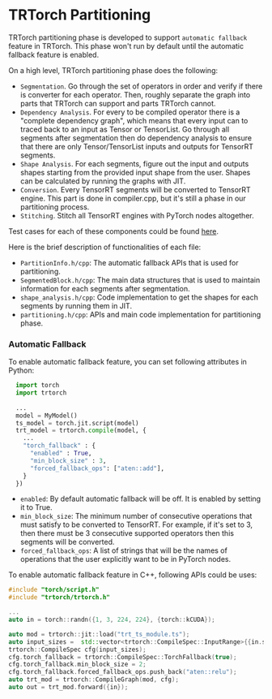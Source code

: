 # TRTorch Partitioning

TRTorch partitioning phase is developed to support `automatic fallback` feature in TRTorch. This phase won't run by
default until the automatic fallback feature is enabled.

On a high level, TRTorch partitioning phase does the following:
- `Segmentation`. Go through the set of operators in order and verify if there is converter for each operator. Then, 
roughly separate the graph into parts that TRTorch can support and parts TRTorch cannot.
- `Dependency Analysis`. For every to be compiled operator there is a "complete dependency graph", which means that 
every input can to traced back to an input as Tensor or TensorList. Go through all segments after segmentation then 
  do dependency analysis to ensure that there are only Tensor/TensorList inputs and outputs for TensorRT segments.
- `Shape Analysis`. For each segments, figure out the input and outputs shapes starting from the provided input shape 
from the user. Shapes can be calculated by running the graphs with JIT.
- `Conversion`. Every TensorRT segments will be converted to TensorRT engine. This part is done in compiler.cpp, but 
  it's still a phase in our partitioning process.
- `Stitching`. Stitch all TensorRT engines with PyTorch nodes altogether. 

Test cases for each of these components could be found [here](https://github.com/NVIDIA/TRTorch/tree/master/tests/core/partitioning).

Here is the brief description of functionalities of each file:
- `PartitionInfo.h/cpp`: The automatic fallback APIs that is used for partitioning. 
- `SegmentedBlock.h/cpp`: The main data structures that is used to maintain information for each segments after segmentation.
- `shape_analysis.h/cpp`: Code implementation to get the shapes for each segments by running them in JIT.
- `partitioning.h/cpp`: APIs and main code implementation for partitioning phase.

### Automatic Fallback
To enable automatic fallback feature, you can set following attributes in Python: 
```python
  import torch
  import trtorch
  
  ...
  model = MyModel()
  ts_model = torch.jit.script(model)
  trt_model = trtorch.compile(model, {
    ...
    "torch_fallback" : {
      "enabled" : True,
      "min_block_size" : 3,
      "forced_fallback_ops": ["aten::add"],
    } 
  })
```
- `enabled`: By default automatic fallback will be off. It is enabled by setting it to True. 
- `min_block_size`: The minimum number of consecutive operations that must satisfy to be converted to TensorRT. For 
example, if it's set to 3, then there must be 3 consecutive supported operators then this segments will be converted.
- `forced_fallback_ops`: A list of strings that will be the names of operations that the user explicitly want to be in 
PyTorch nodes.

To enable automatic fallback feature in C++, following APIs could be uses:

```c++
#include "torch/script.h"
#include "trtorch/trtorch.h"

...
auto in = torch::randn({1, 3, 224, 224}, {torch::kCUDA});

auto mod = trtorch::jit::load("trt_ts_module.ts");
auto input_sizes =  std::vector<trtorch::CompileSpec::InputRange>{{in.sizes()}};
trtorch::CompileSpec cfg(input_sizes);
cfg.torch_fallback = trtorch::CompileSpec::TorchFallback(true);
cfg.torch_fallback.min_block_size = 2;
cfg.torch_fallback.forced_fallback_ops.push_back("aten::relu");
auto trt_mod = trtorch::CompileGraph(mod, cfg);
auto out = trt_mod.forward({in});
```
